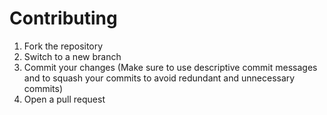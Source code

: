 # Contributing
1. Fork the repository
2. Switch to a new branch
3. Commit your changes (Make sure to use descriptive commit messages and to squash your commits to avoid redundant and unnecessary commits)
5. Open a pull request
